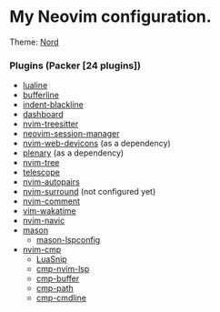 # My Neovim configuration.
Theme: [Nord](https://github.com/shaunsingh/nord.nvim)

### Plugins (Packer [24 plugins])
* [lualine](https://github.com/nvim-lualine/lualine.nvim)
* [bufferline](https://github.com/akinsho/bufferline.nvim)
* [indent-blackline](https://github.com/lukas-reineke/indent-blankline.nvim)
* [dashboard](https://github.com/glepnir/dashboard-nvim)
* [nvim-treesitter](https://github.com/nvim-treesitter/nvim-treesitter)
* [neovim-session-manager](https://github.com/Shatur/neovim-session-manager)
* [nvim-web-devicons](https://github.com/kyazdani42/nvim-web-devicons)  (as a dependency)
* [plenary](https://github.com/nvim-lua/plenary.nvim)  (as a dependency)
* [nvim-tree](https://github.com/nvim-tree/nvim-tree.lua)
* [telescope](https://github.com/nvim-telescope/telescope.nvim)
* [nvim-autopairs](https://github.com/windwp/nvim-autopairs)
* [nvim-surround](https://github.com/kylechui/nvim-surround)  (not configured yet)
* [nvim-comment](https://github.com/terrortylor/nvim-comment)
* [vim-wakatime](https://github.com/wakatime/vim-wakatime)
* [nvim-navic](https://github.com/SmiteshP/nvim-navic)
* [mason](https://github.com/williamboman/mason.nvim)
    + [mason-lspconfig](https://github.com/williamboman/mason-lspconfig.nvim)
* [nvim-cmp](https://github.com/hrsh7th/nvim-cmp)
    + [LuaSnip](https://github.com/L3MON4D3/LuaSnip)
    + [cmp-nvim-lsp](https://github.com/hrsh7th/cmp-nvim-lsp)
    + [cmp-buffer](https://github.com/hrsh7th/cmp-buffer)
    + [cmp-path](https://github.com/hrsh7th/cmp-path)
    + [cmp-cmdline](https://github.com/hrsh7th/cmp-cmdline)

